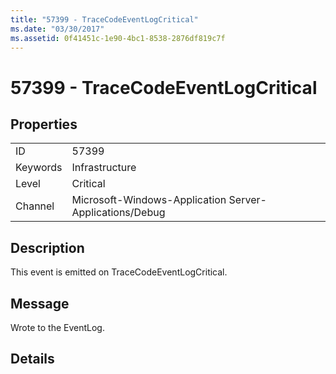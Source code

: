 ```yaml
---
title: "57399 - TraceCodeEventLogCritical"
ms.date: "03/30/2017"
ms.assetid: 0f41451c-1e90-4bc1-8538-2876df819c7f
---
```

# 57399 - TraceCodeEventLogCritical
## Properties  


|||  
|-|-|  
|ID|57399|  
|Keywords|Infrastructure|  
|Level|Critical|  
|Channel|Microsoft-Windows-Application Server-Applications/Debug|  

## Description  
 This event is emitted on TraceCodeEventLogCritical.  

## Message  
 Wrote to the EventLog.  

## Details
